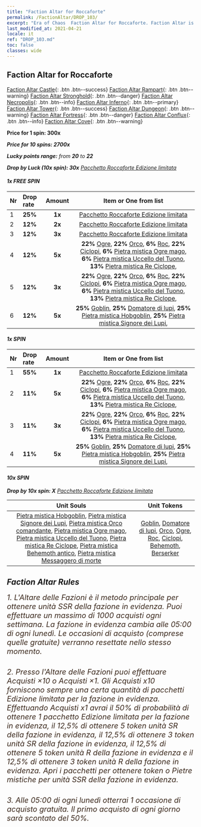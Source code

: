 ```yaml
---
title: "Faction Altar for Roccaforte"
permalink: /FactionAltar/DROP_103/
excerpt: "Era of Chaos  Faction Altar for Roccaforte. Faction Altar is the primary method for obtaining SSR units from the popular faction. Limited to 1,000 purchases each week. The popular faction changes at 05:00 every Monday. Purchase attempts and free purchase attempts will also reset then."
last_modified_at: 2021-04-21
locale: it
ref: "DROP_103.md"
toc: false
classes: wide
---
```


##  Faction Altar for **Roccaforte**

  [Faction Altar Castle](/it/FactionAltar/DROP_101/){: .btn .btn--success} [Faction Altar Rampart](/it/FactionAltar/DROP_102/){: .btn .btn--warning} [Faction Altar Stronghold](/it/FactionAltar/DROP_103/){: .btn .btn--danger} [Faction Altar Necropolis](/it/FactionAltar/DROP_104/){: .btn .btn--info} [Faction Altar Inferno](/it/FactionAltar/DROP_105/){: .btn .btn--primary} [Faction Altar Tower](/it/FactionAltar/DROP_106/){: .btn .btn--success} [Faction Altar Dungeon](/it/FactionAltar/DROP_107/){: .btn .btn--warning} [Faction Altar Fortress](/it/FactionAltar/DROP_108/){: .btn .btn--danger} [Faction Altar Conflux](/it/FactionAltar/DROP_109/){: .btn .btn--info} [Faction Altar Cove](/it/FactionAltar/DROP_112/){: .btn .btn--warning} 

  **Price for 1 spin: 300x** <i class="fas fa-gem"/>

  **Price for 10 spins: 2700x** <i class="fas fa-gem"/>

  **Lucky points range:** from **20** to **22**

  **Drop by Luck (10x spin): 30x** [Pacchetto Roccaforte Edizione limitata](/it/Items/con_2140/)

####  1x FREE SPIN 

  |    Nr    |  Drop rate  |  Amount   |   Item or One from list  |
  |:---------|:------------|:---------:|:------------------------:|
  | 1 | **25%** | **1x** | [Pacchetto Roccaforte Edizione limitata](/it/Items/con_2140/) |
  | 2 | **12%** | **2x** | [Pacchetto Roccaforte Edizione limitata](/it/Items/con_2140/) |
  | 3 | **12%** | **3x** | [Pacchetto Roccaforte Edizione limitata](/it/Items/con_2140/) |
  | 4 | **12%** | **5x** |  **22%** [Ogre](/it/Items/unt_220/),  **22%** [Orco](/it/Items/unt_219/),  **6%** [Roc](/it/Items/unt_221/),  **22%** [Ciclopi](/it/Items/unt_222/),  **6%** [Pietra mistica Ogre mago](/it/Items/unt_308/),  **6%** [Pietra mistica Uccello del Tuono](/it/Items/unt_309/),  **13%** [Pietra mistica Re Ciclope](/it/Items/unt_310/),  |
  | 5 | **12%** | **3x** |  **22%** [Ogre](/it/Items/unt_220/),  **22%** [Orco](/it/Items/unt_219/),  **6%** [Roc](/it/Items/unt_221/),  **22%** [Ciclopi](/it/Items/unt_222/),  **6%** [Pietra mistica Ogre mago](/it/Items/unt_308/),  **6%** [Pietra mistica Uccello del Tuono](/it/Items/unt_309/),  **13%** [Pietra mistica Re Ciclope](/it/Items/unt_310/),  |
  | 6 | **12%** | **5x** |  **25%** [Goblin](/it/Items/unt_217/),  **25%** [Domatore di lupi](/it/Items/unt_218/),  **25%** [Pietra mistica Hobgoblin](/it/Items/unt_305/),  **25%** [Pietra mistica Signore dei Lupi](/it/Items/unt_306/),  |


####  1x SPIN 

  |    Nr    |  Drop rate  |  Amount   |   Item or One from list  |
  |:---------|:------------|:---------:|:------------------------:|
  | 1 | **55%** | **1x** | [Pacchetto Roccaforte Edizione limitata](/it/Items/con_2140/) |
  | 2 | **11%** | **5x** |  **22%** [Ogre](/it/Items/unt_220/),  **22%** [Orco](/it/Items/unt_219/),  **6%** [Roc](/it/Items/unt_221/),  **22%** [Ciclopi](/it/Items/unt_222/),  **6%** [Pietra mistica Ogre mago](/it/Items/unt_308/),  **6%** [Pietra mistica Uccello del Tuono](/it/Items/unt_309/),  **13%** [Pietra mistica Re Ciclope](/it/Items/unt_310/),  |
  | 3 | **11%** | **3x** |  **22%** [Ogre](/it/Items/unt_220/),  **22%** [Orco](/it/Items/unt_219/),  **6%** [Roc](/it/Items/unt_221/),  **22%** [Ciclopi](/it/Items/unt_222/),  **6%** [Pietra mistica Ogre mago](/it/Items/unt_308/),  **6%** [Pietra mistica Uccello del Tuono](/it/Items/unt_309/),  **13%** [Pietra mistica Re Ciclope](/it/Items/unt_310/),  |
  | 4 | **11%** | **5x** |  **25%** [Goblin](/it/Items/unt_217/),  **25%** [Domatore di lupi](/it/Items/unt_218/),  **25%** [Pietra mistica Hobgoblin](/it/Items/unt_305/),  **25%** [Pietra mistica Signore dei Lupi](/it/Items/unt_306/),  |


####  10x SPIN 

  **Drop by 10x spin: X** [Pacchetto Roccaforte Edizione limitata](/it/Items/con_2140/)

  |    Unit Souls    |  Unit Tokens  |
  |:----------------:|:-------------:|
  | [Pietra mistica Hobgoblin](/it/Items/unt_305/), [Pietra mistica Signore dei Lupi](/it/Items/unt_306/), [Pietra mistica Orco comandante](/it/Items/unt_307/), [Pietra mistica Ogre mago](/it/Items/unt_308/), [Pietra mistica Uccello del Tuono](/it/Items/unt_309/), [Pietra mistica Re Ciclope](/it/Items/unt_310/), [Pietra mistica Behemoth antico](/it/Items/unt_311/), [Pietra mistica Messaggero di morte](/it/Items/unt_312/) | [Goblin](/it/Items/unt_217/), [Domatore di lupi](/it/Items/unt_218/), [Orco](/it/Items/unt_219/), [Ogre](/it/Items/unt_220/), [Roc](/it/Items/unt_221/), [Ciclopi](/it/Items/unt_222/), [Behemoth](/it/Items/unt_223/), [Berserker](/it/Items/unt_224/) |



## Faction Altar Rules

  <span style="color: #3c2a1e;font-size:20px">1. L'Altare delle Fazioni è il metodo principale per ottenere unità SSR della fazione in evidenza. Puoi effettuare un massimo di 1000 acquisti ogni settimana. La fazione in evidenza cambia alle 05:00 di ogni lunedì. Le occasioni di acquisto (comprese quelle gratuite) verranno resettate nello stesso momento.</span><br/>

<br/>  <span style="color: #3c2a1e;font-size:20px">2. Presso l'Altare delle Fazioni puoi effettuare Acquisti ×10 o Acquisti ×1. Gli Acquisti x10 forniscono sempre una certa quantità di pacchetti Edizione limitata per la fazione in evidenza. Effettuando Acquisti x1 avrai il 50% di probabilità di ottenere 1 pacchetto Edizione limitata per la fazione in evidenza, il 12,5% di ottenere 5 token unità SR della fazione in evidenza, il 12,5% di ottenere 3 token unità SR della fazione in evidenza, il 12,5% di ottenere 5 token unità R della fazione in evidenza e il 12,5% di ottenere 3 token unità R della fazione in evidenza. Apri i pacchetti per ottenere token o Pietre mistiche per unità SSR della fazione in evidenza.</span>

<br/>  <span style="color: #3c2a1e;font-size:20px">3. Alle 05:00 di ogni lunedì otterrai 1 occasione di acquisto gratuita. Il primo acquisto di ogni giorno sarà scontato del 50%.</span><br/>

<br/>